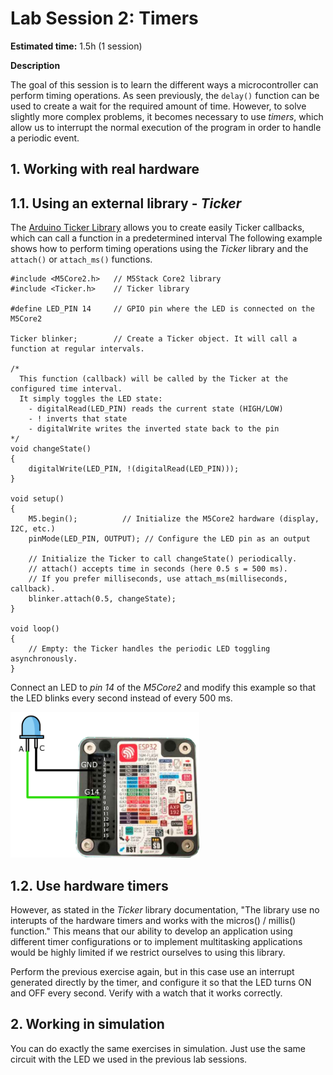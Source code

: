 # Lab Session 2: Timers

**Estimated time:** 1.5h (1 session)

**Description**

The goal of this session is to learn the different ways a microcontroller can perform timing operations. As seen previously, the ```delay()``` function can be used to create a wait for the required amount of time. However, to solve slightly more complex problems, it becomes necessary to use *timers*, which allow us to interrupt the normal execution of the program in order to handle a periodic event.

## 1. Working with real hardware

## 1.1. Using an external library - _Ticker_

The [Arduino Ticker Library](https://github.com/sstaub/Ticker?tab=readme-ov-file) allows you to create easily Ticker callbacks, which can call a function in a predetermined interval
The following example shows how to perform timing operations using the _Ticker_ library and the ```attach()``` or ```attach_ms()``` functions.

```Arduino
#include <M5Core2.h>   // M5Stack Core2 library
#include <Ticker.h>    // Ticker library

#define LED_PIN 14     // GPIO pin where the LED is connected on the M5Core2

Ticker blinker;        // Create a Ticker object. It will call a function at regular intervals.

/*
  This function (callback) will be called by the Ticker at the configured time interval.
  It simply toggles the LED state:
    - digitalRead(LED_PIN) reads the current state (HIGH/LOW)
    - ! inverts that state
    - digitalWrite writes the inverted state back to the pin
*/
void changeState()
{
    digitalWrite(LED_PIN, !(digitalRead(LED_PIN))); 
}

void setup() 
{
    M5.begin();          // Initialize the M5Core2 hardware (display, I2C, etc.)
    pinMode(LED_PIN, OUTPUT); // Configure the LED pin as an output

    // Initialize the Ticker to call changeState() periodically.
    // attach() accepts time in seconds (here 0.5 s = 500 ms).
    // If you prefer milliseconds, use attach_ms(milliseconds, callback).
    blinker.attach(0.5, changeState); 
}

void loop() 
{      
    // Empty: the Ticker handles the periodic LED toggling asynchronously.
}
```

Connect an LED to _pin 14_ of the _M5Core2_ and modify this example so that the LED blinks every second instead of every 500 ms.

<img src="images/LED_M5Core2.png" width="60%"/>

## 1.2. Use hardware timers

However, as stated in the _Ticker_ library documentation, "The library use no interupts of the hardware timers and works with the micros() / millis() function." This means that our ability to develop an application using different timer configurations or to implement multitasking applications would be highly limited if we restrict ourselves to using this library.

Perform the previous exercise again, but in this case use an interrupt generated directly by the timer, and configure it so that the LED turns ON and OFF every second. Verify with a watch that it works correctly.

## 2. Working in simulation

You can do exactly the same exercises in simulation. Just use the same circuit with the LED we used in the previous lab sessions.
